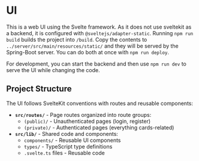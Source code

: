 # UI

This is a web UI using the Svelte framework. As it does not use sveltekit as a backend, it is configured with `@sveltejs/adapter-static`.
Running `npm run build` builds the project into `/build`. Copy the contents to `../server/src/main/resources/static/` and they will be served by the Spring-Boot server.
You can do both at once with `npm run deploy`.

For development, you can start the backend and then use `npm run dev` to serve the UI while changing the code.

## Project Structure

The UI follows SvelteKit conventions with routes and reusable components:

- **`src/routes/`** - Page routes organized into route groups:
  - `(public)/` - Unauthenticated pages (login, register)
  - `(private)/` - Authenticated pages (everything cards-related)
- **`src/lib/`** - Shared code and components:
  - `components/` - Reusable UI components
  - `types/` - TypeScript type definitions
  - `.svelte.ts` files - Reusable code
